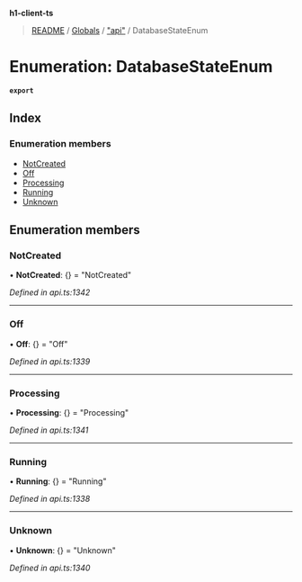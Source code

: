 **h1-client-ts**

> [README](../README.md) / [Globals](../globals.md) / ["api"](../modules/_api_.md) / DatabaseStateEnum

# Enumeration: DatabaseStateEnum

**`export`** 

## Index

### Enumeration members

* [NotCreated](_api_.databasestateenum.md#notcreated)
* [Off](_api_.databasestateenum.md#off)
* [Processing](_api_.databasestateenum.md#processing)
* [Running](_api_.databasestateenum.md#running)
* [Unknown](_api_.databasestateenum.md#unknown)

## Enumeration members

### NotCreated

•  **NotCreated**: {} = "NotCreated"

*Defined in api.ts:1342*

___

### Off

•  **Off**: {} = "Off"

*Defined in api.ts:1339*

___

### Processing

•  **Processing**: {} = "Processing"

*Defined in api.ts:1341*

___

### Running

•  **Running**: {} = "Running"

*Defined in api.ts:1338*

___

### Unknown

•  **Unknown**: {} = "Unknown"

*Defined in api.ts:1340*
